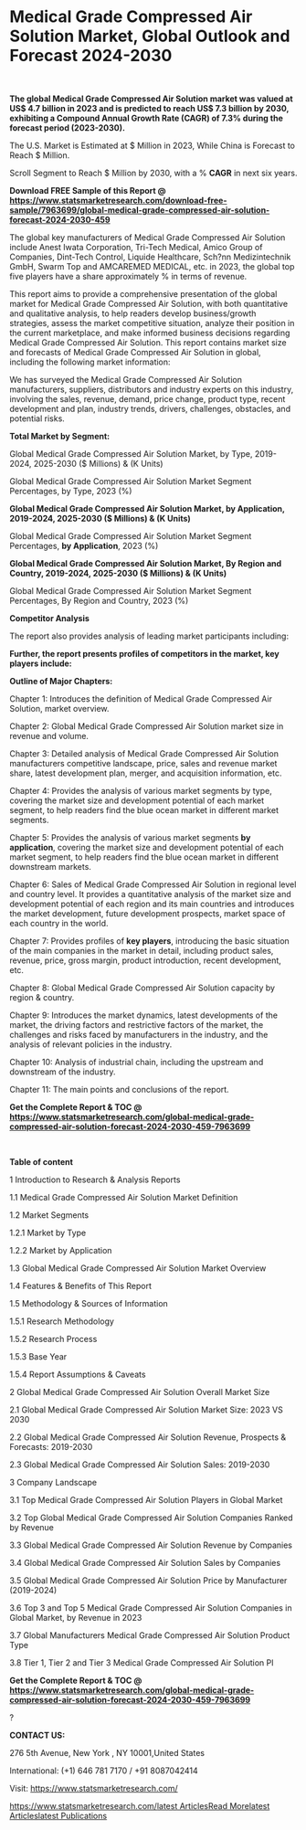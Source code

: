 <h1>Medical Grade Compressed Air Solution Market, Global Outlook and Forecast 2024-2030</h1><br/><p><strong>The global Medical Grade Compressed Air Solution market was valued at US$ 4.7 billion in 2023 and is predicted to reach US$ 7.3 billion by 2030, exhibiting a Compound Annual Growth Rate (<strong>CAGR</strong>) of 7.3% during the forecast period (2023-2030).</strong></p>
 
 
 
 <p>The U.S. Market is Estimated at $ Million in 2023, While China is Forecast to Reach $ Million.</p>
 
 
 
 <p>Scroll Segment to Reach $ Million by 2030, with a % <strong>CAGR</strong> in next six years.</p>
 
 
 
 <p><strong>Download FREE Sample of this Report @ <a href="https://www.statsmarketresearch.com/download-free-sample/7963699/global-medical-grade-compressed-air-solution-forecast-2024-2030-459">https://www.statsmarketresearch.com/download-free-sample/7963699/global-medical-grade-compressed-air-solution-forecast-2024-2030-459</a></strong></p>
 
 
 
 <p>The global key manufacturers of Medical Grade Compressed Air Solution include Anest Iwata Corporation, Tri-Tech Medical, Amico Group of Companies, Dint-Tech Control, Liquide Healthcare, Sch?nn Medizintechnik GmbH, Swarm Top and AMCAREMED MEDICAL, etc. in 2023, the global top five players have a share approximately % in terms of revenue.</p>
 
 
 
 <p>This report aims to provide a comprehensive presentation of the global market for Medical Grade Compressed Air Solution, with both quantitative and qualitative analysis, to help readers develop business/growth strategies, assess the market competitive situation, analyze their position in the current marketplace, and make informed business decisions regarding Medical Grade Compressed Air Solution. This report contains market size and forecasts of Medical Grade Compressed Air Solution in global, including the following market information:</p>
 
 
 
 <p>We has surveyed the Medical Grade Compressed Air Solution manufacturers, suppliers, distributors and industry experts on this industry, involving the sales, revenue, demand, price change, product type, recent development and plan, industry trends, drivers, challenges, obstacles, and potential risks.</p>
 
 
 
 <p><strong>Total Market by Segment:</strong></p>
 
 
 
 <p>Global Medical Grade Compressed Air Solution Market, by Type, 2019-2024, 2025-2030 ($ Millions) & (K Units)</p>
 
 
 
 <p>Global Medical Grade Compressed Air Solution Market Segment Percentages, by Type, 2023 (%)</p>
 
 
 
 <p><strong>Global Medical Grade Compressed Air Solution Market, <strong>by Application</strong>, 2019-2024, 2025-2030 ($ Millions) & (K Units)</strong></p>
 
 
 
 <p>Global Medical Grade Compressed Air Solution Market Segment Percentages, <strong>by Application</strong>, 2023 (%)</p>
 
 
 
 <p><strong>Global Medical Grade Compressed Air Solution Market, By Region and Country, 2019-2024, 2025-2030 ($ Millions) & (K Units)</strong></p>
 
 
 
 <p>Global Medical Grade Compressed Air Solution Market Segment Percentages, By Region and Country, 2023 (%)</p>
 
 
 
 <p><strong>Competitor Analysis</strong></p>
 
 
 
 <p>The report also provides analysis of leading market participants including:</p>
 
 
 
 <p><strong>Further, the report presents profiles of competitors in the market, <strong>key players</strong> include:</strong></p>
 
 
 
 <p><strong>Outline of Major Chapters:</strong></p>
 
 
 
 <p>Chapter 1: Introduces the definition of Medical Grade Compressed Air Solution, market overview.</p>
 
 
 
 <p>Chapter 2: Global Medical Grade Compressed Air Solution market size in revenue and volume.</p>
 
 
 
 <p>Chapter 3: Detailed analysis of Medical Grade Compressed Air Solution manufacturers competitive landscape, price, sales and revenue market share, latest development plan, merger, and acquisition information, etc.</p>
 
 
 
 <p>Chapter 4: Provides the analysis of various market segments by type, covering the market size and development potential of each market segment, to help readers find the blue ocean market in different market segments.</p>
 
 
 
 <p>Chapter 5: Provides the analysis of various market segments <strong>by application</strong>, covering the market size and development potential of each market segment, to help readers find the blue ocean market in different downstream markets.</p>
 
 
 
 <p>Chapter 6: Sales of Medical Grade Compressed Air Solution in regional level and country level. It provides a quantitative analysis of the market size and development potential of each region and its main countries and introduces the market development, future development prospects, market space of each country in the world.</p>
 
 
 
 <p>Chapter 7: Provides profiles of <strong>key players</strong>, introducing the basic situation of the main companies in the market in detail, including product sales, revenue, price, gross margin, product introduction, recent development, etc.</p>
 
 
 
 <p>Chapter 8: Global Medical Grade Compressed Air Solution capacity by region & country.</p>
 
 
 
 <p>Chapter 9: Introduces the market dynamics, latest developments of the market, the driving factors and restrictive factors of the market, the challenges and risks faced by manufacturers in the industry, and the analysis of relevant policies in the industry.</p>
 
 
 
 <p>Chapter 10: Analysis of industrial chain, including the upstream and downstream of the industry.</p>
 
 
 
 <p>Chapter 11: The main points and conclusions of the report.</p>
 
 
 
 <div><b>Get the Complete Report & TOC @ <a href="https://www.statsmarketresearch.com/global-medical-grade-compressed-air-solution-forecast-2024-2030-459-7963699">https://www.statsmarketresearch.com/global-medical-grade-compressed-air-solution-forecast-2024-2030-459-7963699</a></b></div>
 
 
 
 <p><br />
 
 <b>Table of content</b></p>
 
 
 
 <p>1 Introduction to Research & Analysis Reports<br />
 
 1.1 Medical Grade Compressed Air Solution Market Definition<br />
 
 1.2 Market Segments<br />
 
 1.2.1 Market by Type<br />
 
 1.2.2 Market by Application<br />
 
 1.3 Global Medical Grade Compressed Air Solution Market Overview<br />
 
 1.4 Features & Benefits of This Report<br />
 
 1.5 Methodology & Sources of Information<br />
 
 1.5.1 Research Methodology<br />
 
 1.5.2 Research Process<br />
 
 1.5.3 Base Year<br />
 
 1.5.4 Report Assumptions & Caveats<br />
 
 2 Global Medical Grade Compressed Air Solution Overall Market Size<br />
 
 2.1 Global Medical Grade Compressed Air Solution Market Size: 2023 VS 2030<br />
 
 2.2 Global Medical Grade Compressed Air Solution Revenue, Prospects & Forecasts: 2019-2030<br />
 
 2.3 Global Medical Grade Compressed Air Solution Sales: 2019-2030<br />
 
 3 Company Landscape<br />
 
 3.1 Top Medical Grade Compressed Air Solution Players in Global Market<br />
 
 3.2 Top Global Medical Grade Compressed Air Solution Companies Ranked by Revenue<br />
 
 3.3 Global Medical Grade Compressed Air Solution Revenue by Companies<br />
 
 3.4 Global Medical Grade Compressed Air Solution Sales by Companies<br />
 
 3.5 Global Medical Grade Compressed Air Solution Price by Manufacturer (2019-2024)<br />
 
 3.6 Top 3 and Top 5 Medical Grade Compressed Air Solution Companies in Global Market, by Revenue in 2023<br />
 
 3.7 Global Manufacturers Medical Grade Compressed Air Solution Product Type<br />
 
 3.8 Tier 1, Tier 2 and Tier 3 Medical Grade Compressed Air Solution Pl</p>
 
 
 
 <div><b>Get the Complete Report & TOC @ <a href="https://www.statsmarketresearch.com/global-medical-grade-compressed-air-solution-forecast-2024-2030-459-7963699">https://www.statsmarketresearch.com/global-medical-grade-compressed-air-solution-forecast-2024-2030-459-7963699</a></b></div>
 
 
 
 <p>? </p>
 
 
 
 <p><b>CONTACT US:</b><br />
 
 276 5th Avenue, New York , NY 10001,United States<br />
 
 International: (+1) 646 781 7170 / +91 8087042414<br />
 
 Visit: <a href="https://www.statsmarketresearch.com/">https://www.statsmarketresearch.com/</a><br />
 
 <a href="https://gyeongbokgung.com">https://www.statsmarketresearch.com/</a><a href="https://hallyeomaritime.com">latest Articles</a><a href="https://jingwansa.com">Read More</a><a href="https://nguoiviet.jp/">latest Articles</a><a href="https://www.intelmarketresearch.com/">latest Publications</a></p>